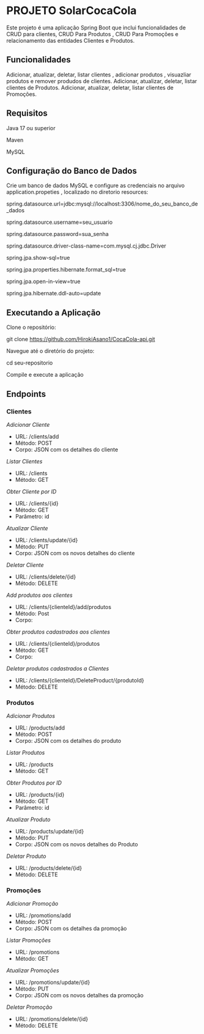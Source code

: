 # PROJETO SolarCocaCola

Este projeto é uma aplicação Spring Boot que inclui funcionalidades de CRUD para clientes, CRUD Para Produtos , CRUD Para Promoções e relacionamento das entidades Clientes e Produtos.

## Funcionalidades

Adicionar, atualizar, deletar, listar clientes , adicionar produtos , visuazliar produtos e remover produdos de  clientes.
Adicionar, atualizar, deletar, listar clientes de  Produtos.
Adicionar, atualizar, deletar, listar clientes de  Promoções.

## Requisitos

Java 17 ou superior

Maven

MySQL

## Configuração do Banco de Dados

Crie um banco de dados MySQL e configure as credenciais no arquivo application.propeties , localizado no diretorio resources:

spring.datasource.url=jdbc:mysql://localhost:3306/nome_do_seu_banco_de_dados

spring.datasource.username=seu_usuario

spring.datasource.password=sua_senha

spring.datasource.driver-class-name=com.mysql.cj.jdbc.Driver

spring.jpa.show-sql=true

spring.jpa.properties.hibernate.format_sql=true

spring.jpa.open-in-view=true

spring.jpa.hibernate.ddl-auto=update



## Executando a Aplicação

Clone o repositório:


git clone https://github.com/HirokiAsano1/CocaCola-api.git


Navegue até o diretório do projeto:


cd seu-repositorio


Compile e execute a aplicação


## Endpoints

### Clientes

*Adicionar Cliente*

* URL: /clients/add
* Método: POST
* Corpo: JSON com os detalhes do cliente

*Listar Clientes*

* URL: /clients
* Método: GET

*Obter Cliente por ID*

* URL: /clients/{id}
* Método: GET
* Parâmetro: id

*Atualizar Cliente*

* URL: /clients/update/{id}
* Método: PUT
* Corpo: JSON com os novos detalhes do cliente

*Deletar Cliente*

* URL: /clients/delete/{id}
* Método: DELETE

*Add produtos aos clientes* 

* URL: /clients/{clienteId}/add/produtos
* Método: Post
*  Corpo:

*Obter produtos cadastrados aos clientes*

* URL: /clients/{clienteId}/produtos
* Método: GET
* Corpo:

*Deletar produtos cadastrados a Clientes*

* URL: /clients/{clienteId}/DeleteProduct/{produtoId}
* Método: DELETE


### Produtos

*Adicionar Produtos*

* URL: /products/add
* Método: POST
* Corpo: JSON com os detalhes do produto

*Listar Produtos*

* URL: /products
* Método: GET

*Obter Produtos por ID*

* URL: /products/{id}
* Método: GET
* Parâmetro: id

*Atualizar Produto*

* URL: /products/update/{id}
* Método: PUT
* Corpo: JSON com os novos detalhes do Produto

*Deletar Produto*

* URL: /products/delete/{id}
* Método: DELETE

### Promoções

*Adicionar Promoção*

* URL: /promotions/add
* Método: POST
* Corpo: JSON com os detalhes da promoção

*Listar Promoções*

* URL: /promotions
* Método: GET

*Atualizar Promoções*

* URL: /promotions/update/{id}
* Método: PUT
* Corpo: JSON com os novos detalhes da promoção

*Deletar Promoção*

* URL: /promotions/delete/{id}
* Método: DELETE

